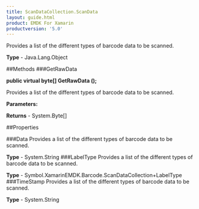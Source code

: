 ```yaml
---
title: ScanDataCollection.ScanData
layout: guide.html
product: EMDK For Xamarin 
productversion: '5.0' 
---
```

Provides a list of the different types of barcode data to be scanned.

**Type** - Java.Lang.Object

##Methods
###GetRawData

**public virtual byte[] GetRawData ();**

Provides a list of the different types of barcode data to be scanned.

**Parameters:**

**Returns** - System.Byte[]

##Properties

###Data
Provides a list of the different types of barcode data to be scanned.

**Type** - System.String
###LabelType
Provides a list of the different types of barcode data to be scanned.

**Type** - Symbol.XamarinEMDK.Barcode.ScanDataCollection+LabelType
###TimeStamp
Provides a list of the different types of barcode data to be scanned.

**Type** - System.String
